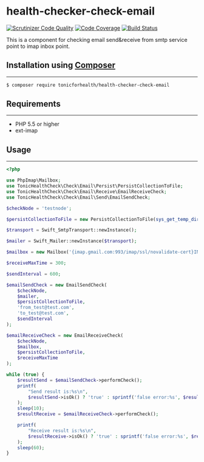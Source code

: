 # health-checker-check-email

[![Scrutinizer Code Quality](https://scrutinizer-ci.com/g/tonicforhealth/health-checker-check-email/badges/quality-score.png?b=master)](https://scrutinizer-ci.com/g/tonicforhealth/health-checker-check-email/?branch=master)
[![Code Coverage](https://scrutinizer-ci.com/g/tonicforhealth/health-checker-check-email/badges/coverage.png?b=master)](https://scrutinizer-ci.com/g/tonicforhealth/health-checker-check-email/?branch=master)
[![Build Status](https://scrutinizer-ci.com/g/tonicforhealth/health-checker-check-email/badges/build.png?b=master)](https://scrutinizer-ci.com/g/tonicforhealth/health-checker-check-email/build-status/master)

This is a component for checking email send&receive from smtp service point to imap inbox point.

## Installation using [Composer](http://getcomposer.org/)
------------
```bash
$ composer require tonicforhealth/health-checker-check-email
```

## Requirements
------------

- PHP 5.5 or higher
- ext-imap

## Usage
------------
```php
<?php

use PhpImap\Mailbox;
use TonicHealthCheck\Check\Email\Persist\PersistCollectionToFile;
use TonicHealthCheck\Check\Email\Receive\EmailReceiveCheck;
use TonicHealthCheck\Check\Email\Send\EmailSendCheck;

$checkNode = 'testnode';

$persistCollectionToFile = new PersistCollectionToFile(sys_get_temp_dir());

$transport = Swift_SmtpTransport::newInstance();

$mailer = Swift_Mailer::newInstance($transport);

$mailbox = new Mailbox('{imap.gmail.com:993/imap/ssl/novalidate-cert}INBOX', 'username', 'password');

$receiveMaxTime = 300;

$sendInterval = 600;

$emailSendCheck = new EmailSendCheck(
    $checkNode,
    $mailer,
    $persistCollectionToFile,
    'from_test@test.com',
    'to_test@test.com',
    $sendInterval
);

$emailReceiveCheck = new EmailReceiveCheck(
    $checkNode,
    $mailbox,
    $persistCollectionToFile,
    $receiveMaxTime
);

while (true) {
    $resultSend = $emailSendCheck->performCheck();
    printf(
        "Send result is:%s\n",
        $resultSend->isOk() ? 'true' : sprintf('false error:%s', $resultSend->getError()->getMessage())
    );
    sleep(10);
    $resultReceive = $emailReceiveCheck->performCheck();

    printf(
        "Receive result is:%s\n",
        $resultReceive->isOk() ? 'true' : sprintf('false error:%s', $resultReceive->getError()->getMessage())
    );
    sleep(60);
}

```
